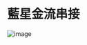 <h1>藍星金流串接</h1>

![image](https://github.com/ShaoweiTeng-lab/blueStarGlowFlow/assets/50354880/6ef0aa23-96d8-4aee-9210-c9a5ded6557c)
